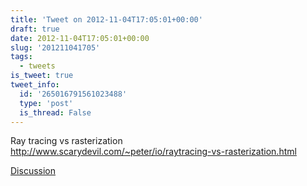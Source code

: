 ```yaml
---
title: 'Tweet on 2012-11-04T17:05:01+00:00'
draft: true
date: 2012-11-04T17:05:01+00:00
slug: '201211041705'
tags:
  - tweets
is_tweet: true
tweet_info:
  id: '265016791561023488'
  type: 'post'
  is_thread: False
---
```




Ray tracing vs rasterization <http://www.scarydevil.com/~peter/io/raytracing-vs-rasterization.html>

[Discussion](https://x.com/sytelus/status/265016791561023488)
